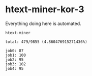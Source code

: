 # htext-miner-kor-3

Everything doing here is automated.

```
htext-miner

total: 479/9855 (4.860476915271436%)

job0: 87
job1: 100
job2: 95
job3: 102
job4: 95
```